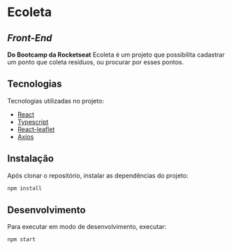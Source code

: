# Ecoleta
## _Front-End_

**Do Bootcamp da Rocketseat**
Ecoleta é um projeto que possibilita cadastrar um ponto que coleta resíduos, ou procurar por esses pontos.

## Tecnologias

Tecnologias utilizadas no projeto:

- [React]
- [Typescript]
- [React-leaflet]
- [Axios]

## Instalação

Após clonar o repositório, instalar as dependências do projeto:
```sh
npm install 
```

## Desenvolvimento

Para executar em modo de desenvolvimento, executar: 

```sh
npm start
```
   [React]: <https://github.com/facebook/react>
   [Typescript]: <https://github.com/microsoft/TypeScript>
   [React-leaflet]: <https://github.com/PaulLeCam/react-leaflet>
   [Axios]: <https://github.com/axios/axios>
   
